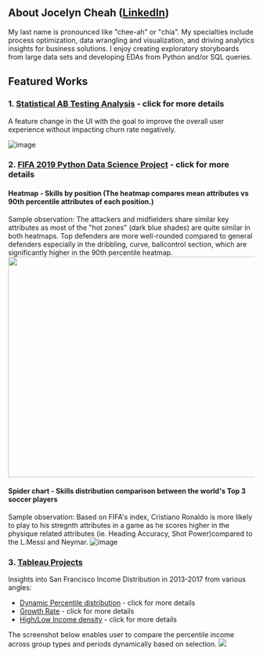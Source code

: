 ## About Jocelyn Cheah ([LinkedIn](https://www.linkedin.com/in/jocelyncheah/))
My last name is pronounced like "chee-ah" or "chia". My specialties include process optimization, data wrangling and visualization, and driving analytics insights for business solutions. I enjoy creating exploratory storyboards from large data sets and developing EDAs from Python and/or SQL queries. 

## Featured Works

### 1. [Statistical AB Testing Analysis](https://github.com/jojoms711/Udacity_AB_Testing) - click for more details
A feature change in the UI with the goal to improve the overall user experience without impacting churn rate negatively. 

![image](https://user-images.githubusercontent.com/48953655/85954321-99f36000-b944-11ea-9e78-67ea335b6e0c.png)

### 2. [FIFA 2019 Python Data Science Project](https://github.com/jojoms711/FIFA-2019-data-analysis/blob/master/Project%20code.ipynb) - click for more details

#### Heatmap - Skills by position (The heatmap compares mean attributes vs 90th percentile attributes of each position.)

Sample observation: The attackers and midfielders share similar key attributes as most of the "hot zones" (dark blue shades) are quite similar in both heatmaps.
Top defenders are more well-rounded compared to general defenders especially in the dribbling, curve, ballcontrol section, which are significantly higher in the 90th percentile heatmap.
<img src="https://user-images.githubusercontent.com/48953655/85954728-754cb780-b947-11ea-9b2d-3e114c3df468.png" width="600" height="450">

#### Spider chart - Skills distribution comparison between the world's Top 3 soccer players

Sample observation: Based on FIFA's index, Cristiano Ronaldo is  more likely to play to his stregnth attributes in a game as he scores higher in the physique related attributes (ie. Heading Accuracy, Shot Power)compared to the L.Messi and  Neymar.
![image](https://user-images.githubusercontent.com/48953655/85954332-abd50300-b944-11ea-8796-ac53ea6c86cd.png)

### 3. [Tableau Projects](https://public.tableau.com/profile/jocelyncheah#!/)
Insights into San Francisco Income Distribution in 2013-2017 from various angles: 
- [Dynamic Percentile distribution](https://public.tableau.com/profile/jocelyncheah#!/vizhome/PercentileView/PercentileView) - click for more details
- [Growth Rate](https://public.tableau.com/profile/jocelyncheah#!/vizhome/Draft_73/GrowthView) - click for more details
- [High/Low Income density](https://public.tableau.com/profile/jocelyncheah#!/vizhome/IncomeView/IncomeView) - click for more details

The screenshot below enables user to compare the percentile income across group types and periods dynamically based on selection. 
<img src="https://user-images.githubusercontent.com/48953655/85955093-4f74e200-b94a-11ea-8446-35fa25257513.png">
